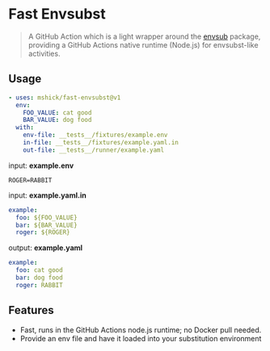 # Fast Envsubst

> A GitHub Action which is a light wrapper around the
> [envsub](https://github.com/danday74/envsub) package, providing a GitHub
> Actions native runtime (Node.js) for envsubst-like activities.

## Usage

```yaml
- uses: mshick/fast-envsubst@v1
  env:
    FOO_VALUE: cat good
    BAR_VALUE: dog food
  with:
    env-file: __tests__/fixtures/example.env
    in-file: __tests__/fixtures/example.yaml.in
    out-file: __tests__/runner/example.yaml
```

input: **example.env**

```
ROGER=RABBIT
```

input: **example.yaml.in**

```yaml
example:
  foo: ${FOO_VALUE}
  bar: ${BAR_VALUE}
  roger: ${ROGER}
```

output: **example.yaml**

```yaml
example:
  foo: cat good
  bar: dog food
  roger: RABBIT
```

## Features

- Fast, runs in the GitHub Actions node.js runtime; no Docker pull needed.
- Provide an env file and have it loaded into your substitution environment
